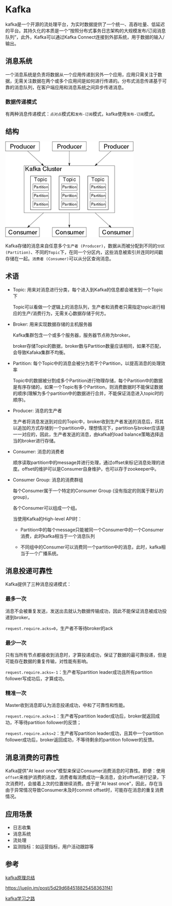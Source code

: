 # Kafka

kafka是一个开源的流处理平台，为实时数据提供了一个统一、高吞吐量、低延迟的平台。其持久化的本质是一个“按照分布式事务日志架构的大规模发布/订阅消息队列”，此外，Kafka可以通过Kafka Connect连接到外部系统，用于数据的输入/输出。

## 消息系统

一个消息系统是负责将数据从一个应用传递到另外一个应用，应用只需关注于数据，无需关注数据在两个或多个应用间是如何进行传递的。分布式消息传递基于可靠的消息队列，在客户端应用和消息系统之间异步传递消息。

### 数据传递模式

有两种消息传递模式：`点对点`模式和`发布-订阅`模式，kafka使用`发布-订阅`模式。

## 结构

![kafka_struct](../assets/kfk_stucrt.png)

Kafka存储的消息来自任意多个`生产者 (Producer)`，数据从而被分配到不同的`分区 (Partition)`、不同的`Topic`下，在同一个分区内，这些消息被索引并连同时间戳存储在一起。`消费者 (Consumer)`可以从分区查询消息。

## 术语

+ Topic: 用来对消息进行分类，每个进入到Kafka的信息都会被发到一个Topic下

  Topic可以看做一个逻辑上的消息队列，生产者和消费者只需指定topic进行相应的生产/消费行为，无需关心数据存储于何方。

+ Broker: 用来实现数据存储的主机服务器

  Kafka集群包含一个或多个服务器，服务器节点称为broker。

  broker存储Topic的数据，broker数与Partition数量应该相同，如果不匹配，会导致Kafaka集群不均衡。

+ Partition: 每个Topic中的消息会被分为若干个Partition，以提高消息的处理效率

  Topic中的数据被分割成多个Partition进行物理存储，每个Partition中的数据是有序存储的，如果一个Topic有多个Partition，则消费数据时不能保证数据的顺序(理解为多个partition中的数据进行合并，不能保证消息进入topic时的顺序)。

+ Producer: 消息的生产者

  生产者将消息发送到对应的Topic中，broker收到生产者发送的消息后，将其以追加的方式存储到一个partition中，理想情况下，partition与broker应该是一一对应的，因此，生产者发送的消息，由kafka的load balance策略选择适当的broker进行存储。

+ Consumer: 消息的消费者

  顺序读取partition中的message并进行处理，通过offset来标记消息处理的进度。offset的维护可以是Consumer自身维护，也可以存于zookeeper中。

+ Consumer Group: 消息的消费群组

  每个Consumer属于一个特定的Consumer Group (没有指定的则属于默认的group)，

  各个Consumer可以组成一个组。

  当使用Kafka的High-level API时：

  + Partition中的每个message只能被同一个Consumer中的一个Consumer消费，此时kafka相当于一个消息队列

  + 不同组中的Consumer可以消费同一个partition中的消息，此时，kafka相当于一个广播系统。

## 消息投递可靠性

Kafka提供了三种消息投递模式：

### 最多一次

消息不会被重复发送，发送出去就认为数据传输成功，因此不能保证消息被成功投递到broker。

`request.require.acks=0`，生产者不等待broker的ack

### 最少一次

只有当所有节点都接收到消息时，才算投递成功，保证了数据的最可靠投递，但是可能存在数据的重复传输，对性能有影响。

`request.require.acks=-1`：生产者写partition leader成功且所有partition follower写成功后，才算成功。

### 精准一次

Master收到消息即认为消息投递成功，中和了可靠性和性能。

`request.require.acks=1`：生产者写partition leader成功后，broker就返回成功，不等待partition follower的反馈；

`request.require.acks=2`：生产者写partition leader成功，且其中一个partition follower成功后，broker返回成功，不等待剩余的partition follower的反馈。

## 消息消费的可靠性

Kafka提供"At least once"模型来保证Consumer消费消息的可靠性。即便：使用`offset`来维护消费的进度，消费者每消费成功一条消息，会对offset进行记录，下次消费时，会接着上次的位置继续消费。由于是"At least once"，因此，存在当由于异常情况导致Consumer未及时commit offset时，可能存在消息的重复消费情况。

## 应用场景

+ 日志收集
+ 消息系统
+ 流处理
+ 监测指标：如运营指标，用户活动跟踪等

## 参考

[kafka原理总结](https://www.jianshu.com/p/734cf729d77b)

https://juejin.im/post/5d29d6845188254583631f41

[kafka学习之路](https://www.cnblogs.com/qingyunzong/p/9004509.html)


